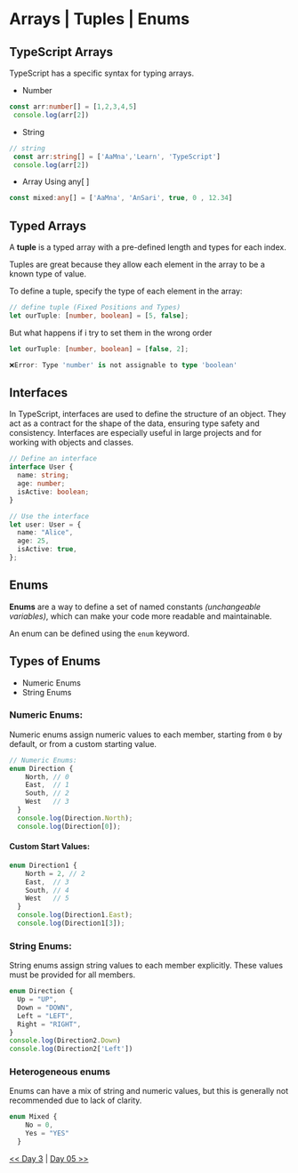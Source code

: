 # **Arrays | Tuples | Enums**

## TypeScript Arrays

TypeScript has a specific syntax for typing arrays.

- Number
```ts
const arr:number[] = [1,2,3,4,5]
 console.log(arr[2])
 ```

- String
```ts
// string
 const arr:string[] = ['AaMna','Learn', 'TypeScript']
 console.log(arr[2])
 ```

- Array Using any[ ]
```ts 
const mixed:any[] = ['AaMna', 'AnSari', true, 0 , 12.34] 
```

 ## Typed Arrays 
 A **tuple** is a typed array with a pre-defined length and types for each index.

Tuples are great because they allow each element in the array to be a known type of value.

To define a tuple, specify the type of each element in the array:

```ts
// define tuple (Fixed Positions and Types)
let ourTuple: [number, boolean] = [5, false];
```

But what happens if i try to set them in the wrong order

```ts
let ourTuple: [number, boolean] = [false, 2]; 

❌Error: Type 'number' is not assignable to type 'boolean'
```
## Interfaces
In TypeScript, interfaces are used to define the structure of an object. They act as a contract for the shape of the data, ensuring type safety and consistency. Interfaces are especially useful in large projects and for working with objects and classes.
```ts
// Define an interface
interface User {
  name: string;
  age: number;
  isActive: boolean;
}

// Use the interface
let user: User = {
  name: "Alice",
  age: 25,
  isActive: true,
};
```

## Enums
**Enums** are a way to define a set of named constants *(unchangeable variables)*, which can make your code more readable and maintainable.

An enum can be defined using the `enum` keyword.

## Types of Enums
 - Numeric Enums
 - String Enums

### Numeric Enums: 
Numeric enums assign numeric values to each member, starting from `0` by default, or from a custom starting value.

```ts
// Numeric Enums:
enum Direction {
    North, // 0
    East,  // 1
    South, // 2
    West   // 3
  }
  console.log(Direction.North);
  console.log(Direction[0]);
```

#### Custom Start Values:
```ts
enum Direction1 {
    North = 2, // 2
    East,  // 3
    South, // 4
    West   // 5
  }
  console.log(Direction1.East);
  console.log(Direction1[3]);
  ```
### String Enums: 
String enums assign string values to each member explicitly. These values must be provided for all members.

```ts
enum Direction {
  Up = "UP",
  Down = "DOWN",
  Left = "LEFT",
  Right = "RIGHT",
}
console.log(Direction2.Down)
console.log(Direction2['Left'])
```
### Heterogeneous enums
Enums can have a mix of string and numeric values, but this is generally not recommended due to lack of clarity.

```ts
enum Mixed {
    No = 0,
    Yes = "YES"
  }
```

[<< Day 3](../Class03/READ03.md) | [Day 05 >>](../)
